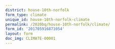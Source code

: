 ```yaml
---
district: house-10th-norfolk
form_type: climate
unique_id: house-10th-norfolk-climate
permalink: /2020bq/house-10th-norfolk/climate/
form_id: '201705916871054'
layout: form
doc_img: CLIMATE-00001
---
```

